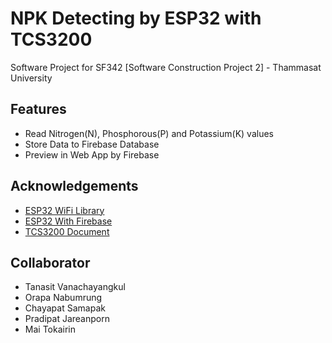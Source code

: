 # NPK Detecting by ESP32 with TCS3200 
Software Project for SF342 [Software Construction Project 2] - Thammasat University

## Features
- Read Nitrogen(N), Phosphorous(P) and Potassium(K) values
- Store Data to Firebase Database
- Preview in Web App by Firebase

## Acknowledgements
- [ESP32 WiFi Library](https://randomnerdtutorials.com/esp32-useful-wi-fi-functions-arduino/)
- [ESP32 With Firebase](https://randomnerdtutorials.com/esp32-firebase-realtime-database/)
- [TCS3200 Document](https://www.mouser.com/catalog/specsheets/tcs3200-e11.pdf)
 
## Collaborator
- Tanasit Vanachayangkul
- Orapa Nabumrung
- Chayapat Samapak
- Pradipat Jareanporn
- Mai Tokairin
